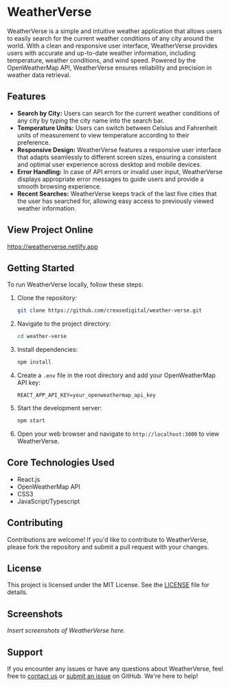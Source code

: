 # WeatherVerse

WeatherVerse is a simple and intuitive weather application that allows users to easily search for the current weather conditions of any city around the world. With a clean and responsive user interface, WeatherVerse provides users with accurate and up-to-date weather information, including temperature, weather conditions, and wind speed. Powered by the OpenWeatherMap API, WeatherVerse ensures reliability and precision in weather data retrieval.

## Features

- **Search by City:** Users can search for the current weather conditions of any city by typing the city name into the search bar.
- **Temperature Units:** Users can switch between Celsius and Fahrenheit units of measurement to view temperature according to their preference.
- **Responsive Design:** WeatherVerse features a responsive user interface that adapts seamlessly to different screen sizes, ensuring a consistent and optimal user experience across desktop and mobile devices.
- **Error Handling:** In case of API errors or invalid user input, WeatherVerse displays appropriate error messages to guide users and provide a smooth browsing experience.
- **Recent Searches:** WeatherVerse keeps track of the last five cities that the user has searched for, allowing easy access to previously viewed weather information.

## View Project Online
https://weatherverse.netlify.app

## Getting Started

To run WeatherVerse locally, follow these steps:

1. Clone the repository:
   ```bash
   git clone https://github.com/creasedigital/weather-verse.git
   ```

2. Navigate to the project directory:
   ```bash
   cd weather-verse
   ```

3. Install dependencies:
   ```bash
   npm install
   ```

4. Create a `.env` file in the root directory and add your OpenWeatherMap API key:
   ```
   REACT_APP_API_KEY=your_openweathermap_api_key
   ```

5. Start the development server:
   ```bash
   npm start
   ```

6. Open your web browser and navigate to `http://localhost:3000` to view WeatherVerse.

## Core Technologies Used

- React.js
- OpenWeatherMap API
- CSS3
- JavaScript/Typescript

## Contributing

Contributions are welcome! If you'd like to contribute to WeatherVerse, please fork the repository and submit a pull request with your changes.

## License

This project is licensed under the MIT License. See the [LICENSE](LICENSE) file for details.

## Screenshots

_Insert screenshots of WeatherVerse here._

## Support

If you encounter any issues or have any questions about WeatherVerse, feel free to [contact us](mailto:ojorechris@gmail.com) or [submit an issue](https://github.com/creasedigital/weather-verse/issues) on GitHub. We're here to help!